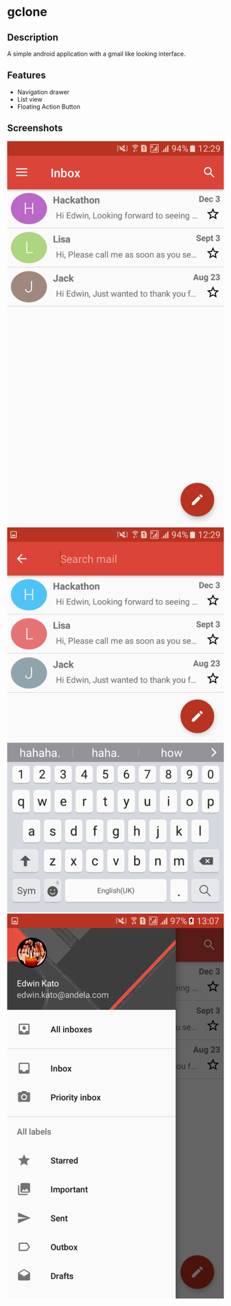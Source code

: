 # gclone

## Description

A simple android application with a gmail like looking interface. 

## Features

* Navigation drawer
* List view
* Floating Action Button

## Screenshots

![alt text](docs/Screenshot_20171003-122918.png)
![alt text](docs/Screenshot_20171003-122928.png)
![alt text](docs/Screenshot_20171003-130750.png)
